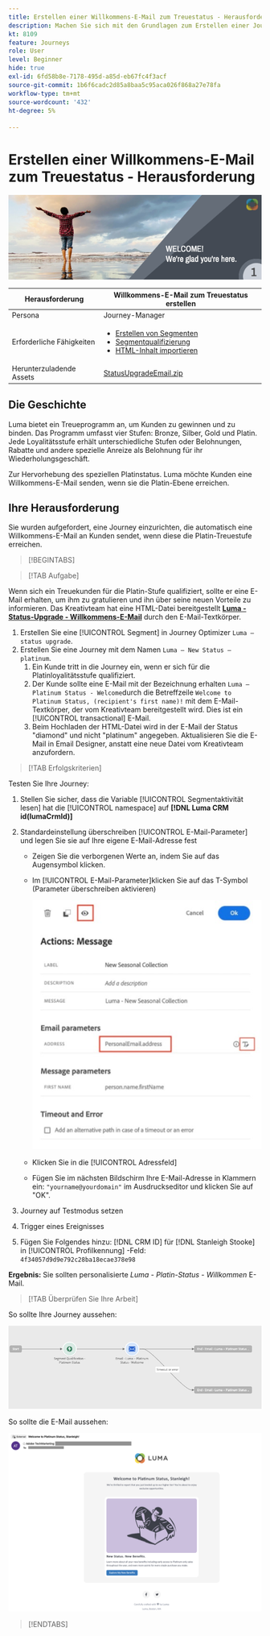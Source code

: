 ```yaml
---
title: Erstellen einer Willkommens-E-Mail zum Treuestatus - Herausforderung
description: Machen Sie sich mit den Grundlagen zum Erstellen einer Journey in der Journey-Arbeitsfläche vertraut.
kt: 8109
feature: Journeys
role: User
level: Beginner
hide: true
exl-id: 6fd58b8e-7178-495d-a85d-eb67fc4f3acf
source-git-commit: 1b6f6cadc2d85a8baa5c95aca026f868a27e78fa
workflow-type: tm+mt
source-wordcount: '432'
ht-degree: 5%

---
```


# Erstellen einer Willkommens-E-Mail zum Treuestatus - Herausforderung

![Willkommens-E-Mail zum Treuestatus - Challenge Banner](/help/challenges/assets/email-assets/luma-transactional-onboarding-1.png)

| Herausforderung | Willkommens-E-Mail zum Treuestatus erstellen |
|---|---|
| Persona | Journey-Manager |
| Erforderliche Fähigkeiten | <ul><li>[Erstellen von Segmenten](https://experienceleague.adobe.com/docs/journey-optimizer-learn/tutorials/profiles-segments-subscriptions/create-segments.html)</li> <li>[Segmentqualifizierung](https://experienceleague.adobe.com/docs/journey-optimizer-learn/tutorials/create-journeys/use-case-read-segment-qualification.html)</li><li>[HTML-Inhalt importieren](https://experienceleague.adobe.com/docs/journey-optimizer-learn/tutorials/create-messages/create-emails/import-and-author-html-email-content.html)</li></ul> |
| Herunterzuladende Assets | [StatusUpgradeEmail.zip](/help/challenges/assets/email-assets/StatusUpgradeEmail.zip) |

## Die Geschichte

Luma bietet ein Treueprogramm an, um Kunden zu gewinnen und zu binden. Das Programm umfasst vier Stufen: Bronze, Silber, Gold und Platin. Jede Loyalitätsstufe erhält unterschiedliche Stufen oder Belohnungen, Rabatte und andere spezielle Anreize als Belohnung für ihr Wiederholungsgeschäft.

Zur Hervorhebung des speziellen Platinstatus. Luma möchte Kunden eine Willkommens-E-Mail senden, wenn sie die Platin-Ebene erreichen.

## Ihre Herausforderung

Sie wurden aufgefordert, eine Journey einzurichten, die automatisch eine Willkommens-E-Mail an Kunden sendet, wenn diese die Platin-Treuestufe erreichen.

>[!BEGINTABS]

>[!TAB Aufgabe]

Wenn sich ein Treuekunden für die Platin-Stufe qualifiziert, sollte er eine E-Mail erhalten, um ihm zu gratulieren und ihn über seine neuen Vorteile zu informieren. Das Kreativteam hat eine HTML-Datei bereitgestellt **[Luma - Status-Upgrade - Willkommens-E-Mail](/help/challenges/assets/email-assets/StatusUpgradeEmail.zip)** durch den E-Mail-Textkörper.

1. Erstellen Sie eine [!UICONTROL Segment] in Journey Optimizer `Luma – status upgrade`.
2. Erstellen Sie eine Journey mit dem Namen `Luma – New Status – platinum`.
   1. Ein Kunde tritt in die Journey ein, wenn er sich für die Platinloyalitätsstufe qualifiziert.
   2. Der Kunde sollte eine E-Mail mit der Bezeichnung erhalten `Luma – Platinum Status - Welcome`durch die Betreffzeile `Welcome to Platinum Status, (recipient's first name)!` mit dem E-Mail-Textkörper, der vom Kreativteam bereitgestellt wird. Dies ist ein [!UICONTROL transactional] E-Mail.
   3. Beim Hochladen der HTML-Datei wird in der E-Mail der Status &quot;diamond&quot; und nicht &quot;platinum&quot; angegeben. Aktualisieren Sie die E-Mail in Email Designer, anstatt eine neue Datei vom Kreativteam anzufordern.

>[!TAB Erfolgskriterien]

Testen Sie Ihre Journey:

1. Stellen Sie sicher, dass die Variable [!UICONTROL Segmentaktivität lesen] hat die [!UICONTROL namespace] auf **[!DNL Luma CRM id(lumaCrmId)]**
2. Standardeinstellung überschreiben [!UICONTROL E-Mail-Parameter] und legen Sie sie auf Ihre eigene E-Mail-Adresse fest
   * Zeigen Sie die verborgenen Werte an, indem Sie auf das Augensymbol klicken.
   * Im [!UICONTROL E-Mail-Parameter]klicken Sie auf das T-Symbol (Parameter überschreiben aktivieren)

       ![E-Mail-Parameter überschreiben](/help/challenges/assets/c3-override-email-paramters.jpg)
   
   * Klicken Sie in die [!UICONTROL Adressfeld]
   * Fügen Sie im nächsten Bildschirm Ihre E-Mail-Adresse in Klammern ein: `"yourname@yourdomain"` im Ausdruckseditor und klicken Sie auf &quot;OK&quot;.


3. Journey auf Testmodus setzen
4. Trigger eines Ereignisses
5. Fügen Sie Folgendes hinzu: [!DNL CRM ID] für [!DNL Stanleigh Stooke] in [!UICONTROL Profilkennung] -Feld: `4f34057d9d9e792c28ba18ecae378e98`

**Ergebnis:** Sie sollten personalisierte *Luma - Platin-Status - Willkommen* E-Mail.

>[!TAB Überprüfen Sie Ihre Arbeit]

So sollte Ihre Journey aussehen:

![platinum-status-upgrade-Journey](/help/challenges/assets/journey-luma-status-upgrade.png)


So sollte die E-Mail aussehen:

![Luma - Status-Upgrade - Willkommens-E-Mail](/help/challenges/assets/status-upgrade-welcome-email.png)

>[!ENDTABS]

